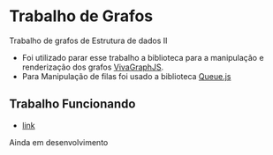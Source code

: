 # Trabalho de Grafos

Trabalho de grafos de Estrutura de dados II

* Foi utilizado parar esse trabalho a biblioteca para a manipulação e renderização dos grafos [VivaGraphJS](https://github.com/anvaka/VivaGraphJS).
* Para Manipulação de filas foi usado a biblioteca [Queue.js](http://code.iamkate.com/javascript/queues/)

## Trabalho Funcionando

* [link](https://leonerd42.github.io/Trabalho-grafos/)

Ainda em desenvolvimento
